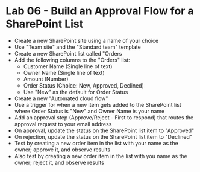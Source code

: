 # Lab 06 - Build an Approval Flow for a SharePoint List

- Create a new SharePoint site using a name of your choice
- Use "Team site" and the "Standard team" template
- Create a new SharePoint list called "Orders
- Add the following columns to the "Orders" list:
  - Customer Name (Single line of text)
  - Owner Name (Single line of text)
  - Amount (Number)
  - Order Status (Choice: New, Approved, Declined)
  - Use "New" as the default for Order Status
- Create a new "Automated cloud flow"
- Use a trigger for when a new item gets added to the SharePoint list where Order Status is "New" and Owner Name is your name
- Add an approval step (Approve/Reject - First to respond) that routes the approval request to your email address
- On approval, update the status on the SharePoint list item to "Approved"
- On rejection, update the status on the SharePoint list item to "Declined"
- Test by creating a new order item in the list with your name as the owner; approve it, and observe results
- Also test by creating a new order item in the list with you name as the owner; reject it, and observe results
